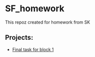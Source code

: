# SF_homework
This repoz created for homework from SK

## Projects:
* [Final task for block 1](https://github.com/schdlr50/SF_homework/tree/main/final_task)